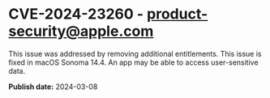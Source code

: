 # CVE-2024-23260 - product-security@apple.com

This issue was addressed by removing additional entitlements. This issue is fixed in macOS Sonoma 14.4. An app may be able to access user-sensitive data.

**Publish date:** 2024-03-08
